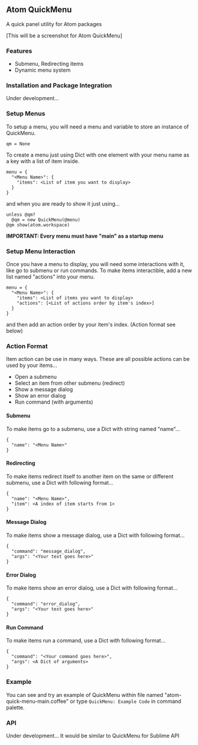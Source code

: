 ## Atom QuickMenu

A quick panel utility for Atom packages

[This will be a screenshot for Atom QuickMenu]

### Features
 * Submenu, Redirecting items
 * Dynamic menu system

### Installation and Package Integration
Under development...

### Setup Menus
To setup a menu, you will need a menu and variable to store an instance of QuickMenu.

```
qm = None
```

To create a menu just using Dict with one element with your menu name as a key with a list of item inside.

```
menu = {
  "<Menu Name>": {
    "items": <List of item you want to display>
  }
}
```

and when you are ready to show it just using...

```
unless @qm?
  @qm = new QuickMenu(@menu)
@qm show(atom.workspace)
```

**IMPORTANT: Every menu must have "main" as a startup menu**

### Setup Menu Interaction
Once you have a menu to display, you will need some interactions with it, like go to submenu or run commands. To make items interactible, add a new list named "actions" into your menu.

```
menu = {
  "<Menu Name>": {
    "items": <List of items you want to display>
    "actions": [<List of actions order by item's index>]
  }
}
```

and then add an action order by your item's index. (Action format see below)

### Action Format
Item action can be use in many ways. These are all possible actions can be used by your items...

* Open a submenu
* Select an item from other submenu (redirect)
* Show a message dialog
* Show an error dialog
* Run command (with arguments)

#### Submenu
To make items go to a submenu, use a Dict with string named "name"...

```
{
  "name": "<Menu Name>"
}
```

#### Redirecting
To make items redirect itself to another item on the same or different submenu, use a Dict with following format...

```
{
  "name": "<Menu Name>",
  "item": <A index of item starts from 1>
}
```

#### Message Dialog
To make items show a message dialog, use a Dict with following format...

```
{
  "command": "message_dialog",
  "args": "<Your text goes here>"
}
```

#### Error Dialog
To make items show an error dialog, use a Dict with following format...

```
{
  "command": "error_dialog",
  "args": "<Your text goes here>"
}
```

#### Run Command
To make items run a command, use a Dict with following format...

```
{
  "command": "<Your command goes here>",
  "args": <A Dict of arguments>
}
```

### Example
You can see and try an example of QuickMenu within file named "atom-quick-menu-main.coffee" or type `QuickMenu: Example Code` in command palette.

### API
Under development... It would be similar to QuickMenu for Sublime API
